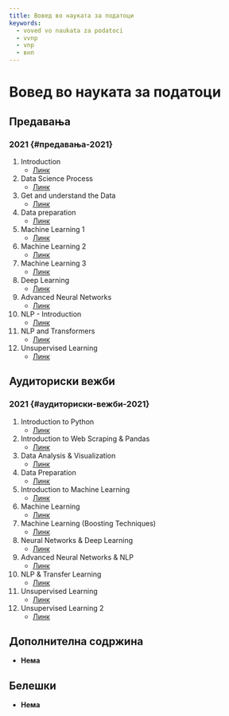 ```yaml
---
title: Вовед во науката за податоци
keywords:
  - voved vo naukata za podatoci
  - vvnp
  - vnp
  - внп
---
```


# Вовед во науката за податоци

## Предавања

### 2021 {#предавања-2021}

1. Introduction
   - [Линк](https://bbb-lb.finki.ukim.mk/playback/presentation/2.3/fa41b4dcd0f5f417feb707dfbf740d5a9d512791-1633428035243?meetingId=fa41b4dcd0f5f417feb707dfbf740d5a9d512791-1633428035243)
2. Data Science Process
   - [Линк](https://bbb-lb.finki.ukim.mk/playback/presentation/2.3/8cf49d9dcc7ee45fbfa272c89706889ab714d9d2-1634036073637?meetingId=8cf49d9dcc7ee45fbfa272c89706889ab714d9d2-1634036073637)
3. Get and understand the Data
   - [Линк](https://bbb-lb.finki.ukim.mk/playback/presentation/2.3/11d69a61aa39b9b2cff5bde3516cc48b1ac74b44-1634641202925?meetingId=11d69a61aa39b9b2cff5bde3516cc48b1ac74b44-1634641202925)
4. Data preparation
   - [Линк](https://bbb-lb.finki.ukim.mk/playback/presentation/2.3/97535e9b34b654bc08d29e28aa7fe1da1fc7cb56-1635245902773?meetingId=97535e9b34b654bc08d29e28aa7fe1da1fc7cb56-1635245902773)
5. Machine Learning 1
   - [Линк](https://bbb-lb.finki.ukim.mk/playback/presentation/2.3/5e5fab4f7171a6a34620153f4395be999a4542ef-1635854288142?meetingId=5e5fab4f7171a6a34620153f4395be999a4542ef-1635854288142)
6. Machine Learning 2
   - [Линк](https://bbb-lb.finki.ukim.mk/playback/presentation/2.3/028bf8362208eae80f7556b2677e46ba23c6a30a-1636459307664?meetingId=028bf8362208eae80f7556b2677e46ba23c6a30a-1636459307664)
7. Machine Learning 3
   - [Линк](https://bbb-lb.finki.ukim.mk/playback/presentation/2.3/c48a89b2e010e506803bbdbb08022cffe40ffbb4-1637064095562?meetingId=c48a89b2e010e506803bbdbb08022cffe40ffbb4-1637064095562)
8. Deep Learning
   - [Линк](https://bbb-lb.finki.ukim.mk/playback/presentation/2.3/2a5e17c80fa113ff98b2af219c96d3db9e2c577f-1638273682941?meetingId=2a5e17c80fa113ff98b2af219c96d3db9e2c577f-1638273682941)
9. Advanced Neural Networks
   - [Линк](https://bbb-lb.finki.ukim.mk/playback/presentation/2.3/6c1e0615c83c1a8823f1f21bf2073ee7e646ca83-1639043477328)
10. NLP - Introduction
    - [Линк](https://bbb-lb.finki.ukim.mk/playback/presentation/2.3/347bb1337978b403642b5fdec51554543b140089-1639483618747)
11. NLP and Transformers
    - [Линк](https://bbb-lb.finki.ukim.mk/playback/presentation/2.3/4da5234722f9655d0b8d78afd520ebbb28681815-1640088379938)
12. Unsupervised Learning
    - [Линк](https://bbb-lb.finki.ukim.mk/playback/presentation/2.3/06b7dc5e7e9e13af7ecc76533fbb256a7ebb9a79-1640692852748)

## Аудиториски вежби

### 2021 {#аудиториски-вежби-2021}

1. Introduction to Python
   - [Линк](https://bbb-lb.finki.ukim.mk/playback/presentation/2.3/de49a1da4e5aeb2aa46d902907eff4fb8e19bf48-1634043230303?meetingId=de49a1da4e5aeb2aa46d902907eff4fb8e19bf48-1634043230303)
2. Introduction to Web Scraping & Pandas
   - [Линк](https://bbb-lb.finki.ukim.mk/playback/presentation/2.3/ce974c043935f1b5c6aca6a9b805ac21074a4d69-1634648279531?meetingId=ce974c043935f1b5c6aca6a9b805ac21074a4d69-1634648279531)
3. Data Analysis & Visualization
   - [Линк](https://bbb-lb.finki.ukim.mk/playback/presentation/2.3/4157069a37ab211e0bad42309dcce0d3224d4eed-1635252764376?meetingId=4157069a37ab211e0bad42309dcce0d3224d4eed-1635252764376)
4. Data Preparation
   - [Линк](https://bbb-lb.finki.ukim.mk/playback/presentation/2.3/4ccd2d78f513308465a3d665c1aaece29497fc2b-1635861397079?meetingId=4ccd2d78f513308465a3d665c1aaece29497fc2b-1635861397079)
5. Introduction to Machine Learning
   - [Линк](https://bbb-lb.finki.ukim.mk/playback/presentation/2.3/33e05a9ce381c206af7d22a22a7eb85900fa9d0b-1636466371786?meetingId=33e05a9ce381c206af7d22a22a7eb85900fa9d0b-1636466371786)
6. Machine Learning
   - [Линк](https://bbb-lb.finki.ukim.mk/playback/presentation/2.3/04f30a69dc1cf54fb5475c9e747e403e9b796ccc-1637071161929?meetingId=04f30a69dc1cf54fb5475c9e747e403e9b796ccc-1637071161929)
7. Machine Learning (Boosting Techniques)
   - [Линк](https://bbb-lb.finki.ukim.mk/playback/presentation/2.3/f80bc331ba286cbebf5efd437493cd962a5d0cbf-1638280651136?meetingId=f80bc331ba286cbebf5efd437493cd962a5d0cbf-1638280651136)
8. Neural Networks & Deep Learning
   - [Линк](https://bbb-lb.finki.ukim.mk/playback/presentation/2.3/924597fce8d770e4286021a82261ad44d506cc39-1638885659802?meetingId=924597fce8d770e4286021a82261ad44d506cc39-1638885659802)
9. Advanced Neural Networks & NLP
   - [Линк](https://bbb-lb.finki.ukim.mk/playback/presentation/2.3/316288074404b53c7ae8c73c083ed488b866f069-1639490189900)
10. NLP & Transfer Learning
    - [Линк](https://bbb-lb.finki.ukim.mk/playback/presentation/2.3/bfda34367e578372943d4337fec1b7a342d4891f-1640095240880)
11. Unsupervised Learning
    - [Линк](https://bbb-lb.finki.ukim.mk/playback/presentation/2.3/86b937897f78ed701ca95b1c8a9a9dcc39aeb145-1640699925566)
12. Unsupervised Learning 2
    - [Линк](https://bbb-lb.finki.ukim.mk/playback/presentation/2.3/e88bfb8268cb86afa618d4112d2460f4786185fd-1641909659797)

## Дополнителна содржина

- **Нема**

## Белешки

- **Нема**
